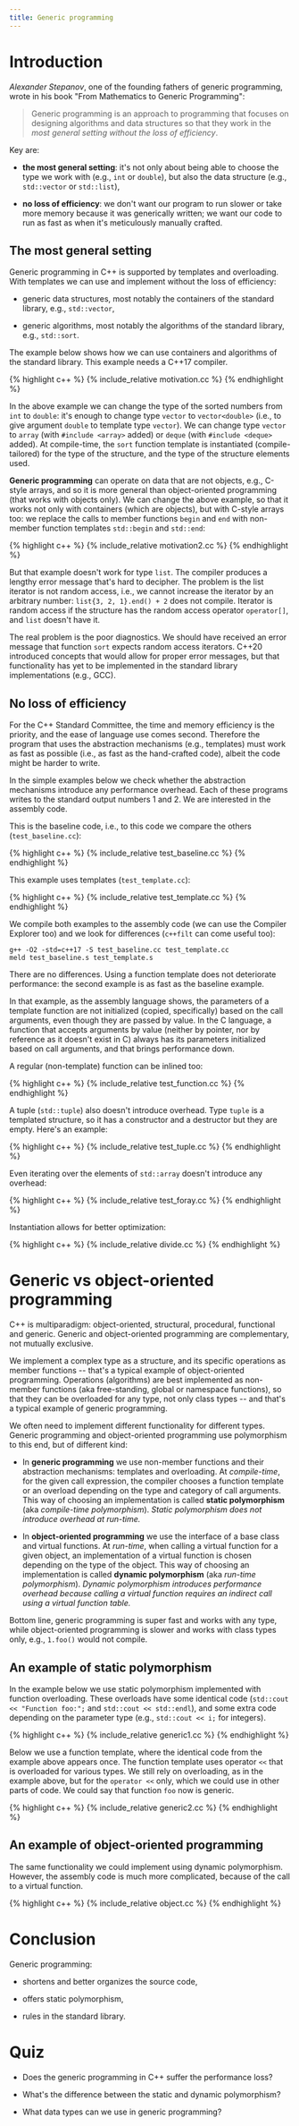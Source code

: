 ```yaml
---
title: Generic programming
---
```


# Introduction

*Alexander Stepanov*, one of the founding fathers of generic
programming, wrote in his book "From Mathematics to Generic
Programming":

> Generic programming is an approach to programming that focuses on
> designing algorithms and data structures so that they work in the
> *most general setting without the loss of efficiency*.

Key are:

* **the most general setting**: it's not only about being able to
  choose the type we work with (e.g., `int` or `double`), but also the
  data structure (e.g., `std::vector` or `std::list`),

* **no loss of efficiency**: we don't want our program to run slower
  or take more memory because it was generically written; we want our
  code to run as fast as when it's meticulously manually crafted.

## The most general setting

Generic programming in C++ is supported by templates and overloading.
With templates we can use and implement without the loss of
efficiency:

* generic data structures, most notably the containers of the standard
  library, e.g., `std::vector`,

* generic algorithms, most notably the algorithms of the standard
  library, e.g., `std::sort`.

The example below shows how we can use containers and algorithms of
the standard library.  This example needs a C++17 compiler.

{% highlight c++ %}
{% include_relative motivation.cc %}
{% endhighlight %}

In the above example we can change the type of the sorted numbers from
`int` to `double`: it's enough to change type `vector` to
`vector<double>` (i.e., to give argument `double` to template type
`vector`).  We can change type `vector` to `array` (with
`#include <array>` added) or `deque` (with `#include <deque>` added).
At compile-time, the `sort` function template is instantiated
(compile-tailored) for the type of the structure, and the type of the
structure elements used.

**Generic programming** can operate on data that are not objects,
e.g., C-style arrays, and so it is more general than object-oriented
programming (that works with objects only).  We can change the above
example, so that it works not only with containers (which are
objects), but with C-style arrays too: we replace the calls to member
functions `begin` and `end` with non-member function templates
`std::begin` and `std::end`:

{% highlight c++ %}
{% include_relative motivation2.cc %}
{% endhighlight %}

But that example doesn't work for type `list`.  The compiler produces
a lengthy error message that's hard to decipher.  The problem is the
list iterator is not random access, i.e., we cannot increase the
iterator by an arbitrary number: `list{3, 2, 1}.end() + 2` does not
compile.  Iterator is random access if the structure has the random
access operator `operator[]`, and `list` doesn't have it.

The real problem is the poor diagnostics.  We should have received an
error message that function `sort` expects random access iterators.
C++20 introduced concepts that would allow for proper error messages,
but that functionality has yet to be implemented in the standard
library implementations (e.g., GCC).

## No loss of efficiency

For the C++ Standard Committee, the time and memory efficiency is the
priority, and the ease of language use comes second.  Therefore the
program that uses the abstraction mechanisms (e.g., templates) must
work as fast as possible (i.e., as fast as the hand-crafted code),
albeit the code might be harder to write.

In the simple examples below we check whether the abstraction
mechanisms introduce any performance overhead.  Each of these programs
writes to the standard output numbers 1 and 2.  We are interested in
the assembly code.

This is the baseline code, i.e., to this code we compare the others
(`test_baseline.cc`):

{% highlight c++ %}
{% include_relative test_baseline.cc %}
{% endhighlight %}

This example uses templates (`test_template.cc`):

{% highlight c++ %}
{% include_relative test_template.cc %}
{% endhighlight %}

We compile both examples to the assembly code (we can use the Compiler
Explorer too) and we look for differences (`c++filt` can come useful
too):

```
g++ -O2 -std=c++17 -S test_baseline.cc test_template.cc
meld test_baseline.s test_template.s
```

There are no differences.  Using a function template does not
deteriorate performance: the second example is as fast as the baseline
example.

In that example, as the assembly language shows, the parameters of a
template function are not initialized (copied, specifically) based on
the call arguments, even though they are passed by value.  In the C
language, a function that accepts arguments by value (neither by
pointer, nor by reference as it doesn't exist in C) always has its
parameters initialized based on call arguments, and that brings
performance down.

A regular (non-template) function can be inlined too:

{% highlight c++ %}
{% include_relative test_function.cc %}
{% endhighlight %}

A tuple (`std::tuple`) also doesn't introduce overhead.  Type `tuple`
is a templated structure, so it has a constructor and a destructor but
they are empty.  Here's an example:

{% highlight c++ %}
{% include_relative test_tuple.cc %}
{% endhighlight %}

Even iterating over the elements of `std::array` doesn't introduce any
overhead:

{% highlight c++ %}
{% include_relative test_foray.cc %}
{% endhighlight %}

Instantiation allows for better optimization:

{% highlight c++ %}
{% include_relative divide.cc %}
{% endhighlight %}

# Generic vs object-oriented programming

C++ is multiparadigm: object-oriented, structural, procedural,
functional and generic.  Generic and object-oriented programming are
complementary, not mutually exclusive.

We implement a complex type as a structure, and its specific
operations as member functions -- that's a typical example of
object-oriented programming.  Operations (algorithms) are best
implemented as non-member functions (aka free-standing, global or
namespace functions), so that they can be overloaded for any type, not
only class types -- and that's a typical example of generic
programming.

We often need to implement different functionality for different
types.  Generic programming and object-oriented programming use
polymorphism to this end, but of different kind:

* In **generic programming** we use non-member functions and their
  abstraction mechanisms: templates and overloading.  At
  *compile-time*, for the given call expression, the compiler chooses
  a function template or an overload depending on the type and
  category of call arguments.  This way of choosing an implementation
  is called **static polymorphism** (aka *compile-time polymorphism*).
  *Static polymorphism does not introduce overhead at run-time.*

* In **object-oriented programming** we use the interface of a base
  class and virtual functions.  At *run-time*, when calling a virtual
  function for a given object, an implementation of a virtual function
  is chosen depending on the type of the object.  This way of choosing
  an implementation is called **dynamic polymorphism** (aka *run-time
  polymorphism*). *Dynamic polymorphism introduces performance
  overhead because calling a virtual function requires an indirect
  call using a virtual function table.*

Bottom line, generic programming is super fast and works with any
type, while object-oriented programming is slower and works with class
types only, e.g., `1.foo()` would not compile.

## An example of static polymorphism

In the example below we use static polymorphism implemented with
function overloading.  These overloads have some identical code
(`std::cout << "Function foo:";` and `std::cout << std::endl`), and
some extra code depending on the parameter type (e.g., `std::cout <<
i;` for integers).

{% highlight c++ %}
{% include_relative generic1.cc %}
{% endhighlight %}

Below we use a function template, where the identical code from the
example above appears once.  The function template uses operator `<<`
that is overloaded for various types.  We still rely on overloading,
as in the example above, but for the `operator <<` only, which we
could use in other parts of code.  We could say that function `foo`
now is generic.

{% highlight c++ %}
{% include_relative generic2.cc %}
{% endhighlight %}

## An example of object-oriented programming

The same functionality we could implement using dynamic polymorphism.
However, the assembly code is much more complicated, because of the
call to a virtual function.

{% highlight c++ %}
{% include_relative object.cc %}
{% endhighlight %}

# Conclusion

Generic programming:

* shortens and better organizes the source code,

* offers static polymorphism,

* rules in the standard library.

# Quiz

* Does the generic programming in C++ suffer the performance loss?

* What's the difference between the static and dynamic polymorphism?

* What data types can we use in generic programming?

<!-- LocalWords: lvalue lvalues rvalue -->
